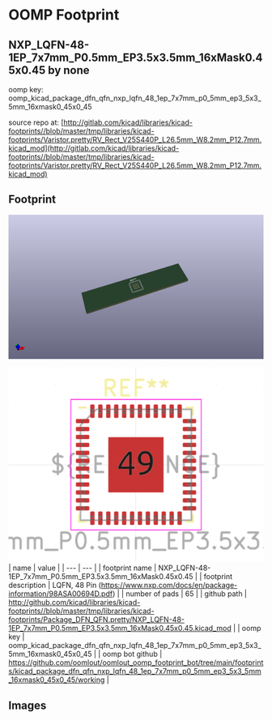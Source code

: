 # OOMP Footprint  
## NXP_LQFN-48-1EP_7x7mm_P0.5mm_EP3.5x3.5mm_16xMask0.45x0.45  by none  
  
oomp key: oomp_kicad_package_dfn_qfn_nxp_lqfn_48_1ep_7x7mm_p0_5mm_ep3_5x3_5mm_16xmask0_45x0_45  
  
source repo at: [http://gitlab.com/kicad/libraries/kicad-footprints//blob/master/tmp/libraries/kicad-footprints/Varistor.pretty/RV_Rect_V25S440P_L26.5mm_W8.2mm_P12.7mm.kicad_mod](http://gitlab.com/kicad/libraries/kicad-footprints//blob/master/tmp/libraries/kicad-footprints/Varistor.pretty/RV_Rect_V25S440P_L26.5mm_W8.2mm_P12.7mm.kicad_mod)  
## Footprint  
  
[![working_kicad_pcb_3d.png](working_kicad_pcb_3d_600.png)](working_kicad_pcb_3d.png)  
  
[![working.png](working_600.png)](working.png)  
| name | value | 
| --- | --- | 
| footprint name | NXP_LQFN-48-1EP_7x7mm_P0.5mm_EP3.5x3.5mm_16xMask0.45x0.45 | 
| footprint description | LQFN, 48 Pin (https://www.nxp.com/docs/en/package-information/98ASA00694D.pdf) | 
| number of pads | 65 | 
| github path | http://github.com/kicad/libraries/kicad-footprints//blob/master/tmp/libraries/kicad-footprints/Package_DFN_QFN.pretty/NXP_LQFN-48-1EP_7x7mm_P0.5mm_EP3.5x3.5mm_16xMask0.45x0.45.kicad_mod | 
| oomp key | oomp_kicad_package_dfn_qfn_nxp_lqfn_48_1ep_7x7mm_p0_5mm_ep3_5x3_5mm_16xmask0_45x0_45 | 
| oomp bot github | https://github.com/oomlout/oomlout_oomp_footprint_bot/tree/main/footprints/kicad_package_dfn_qfn_nxp_lqfn_48_1ep_7x7mm_p0_5mm_ep3_5x3_5mm_16xmask0_45x0_45/working | 
## Images  
